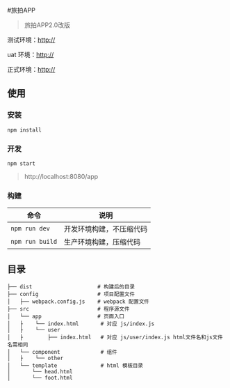 #旅拍APP
>旅拍APP2.0改版

测试环境：<http://>  

uat 环境：<http://>  

正式环境：<http://>  


## 使用

### 安装

```
npm install
```

### 开发

```
npm start
```
> http://localhost:8080/app


### 构建

| 命令              | 说明           |
| --------------- | ------------ |
| `npm run dev`   | 开发环境构建，不压缩代码 |
| `npm run build` | 生产环境构建，压缩代码  |




## 目录

```
├── dist                     # 构建后的目录
├── config                   # 项目配置文件
│   ├── webpack.config.js    # webpack 配置文件
├── src                      # 程序源文件
│   └── app                  # 页面入口
│   ├    └── index.html       # 对应 js/index.js
│   ├    └── user
│   ├        ├── index.html   # 对应 js/user/index.js html文件名和js文件名需相同
│   └── component             # 组件
│   ├    └── other
│   └── template              # html 模板目录
│       └── head.html
│       └── foot.html
```